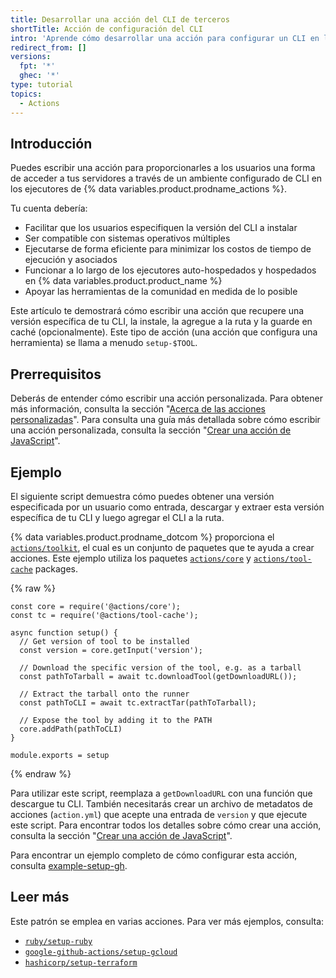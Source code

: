 ```yaml
---
title: Desarrollar una acción del CLI de terceros
shortTitle: Acción de configuración del CLI
intro: 'Aprende cómo desarrollar una acción para configurar un CLI en los ejecutores de {% data variables.product.prodname_actions %}.'
redirect_from: []
versions:
  fpt: '*'
  ghec: '*'
type: tutorial
topics:
  - Actions
---
```


## Introducción

Puedes escribir una acción para proporcionarles a los usuarios una forma de acceder a tus servidores a través de un ambiente configurado de CLI en los ejecutores de {% data variables.product.prodname_actions %}.

Tu cuenta debería:

- Facilitar que los usuarios especifiquen la versión del CLI a instalar
- Ser compatible con sistemas operativos múltiples
- Ejecutarse de forma eficiente para minimizar los costos de tiempo de ejecución y asociados
- Funcionar a lo largo de los ejecutores auto-hospedados y hospedados en {% data variables.product.product_name %}
- Apoyar las herramientas de la comunidad en medida de lo posible

Este artículo te demostrará cómo escribir una acción que recupere una versión específica de tu CLI, la instale, la agregue a la ruta y la guarde en caché (opcionalmente). Este tipo de acción (una acción que configura una herramienta) se llama a menudo `setup-$TOOL`.

## Prerrequisitos

Deberás de entender cómo escribir una acción personalizada. Para obtener más información, consulta la sección "[Acerca de las acciones personalizadas](/actions/creating-actions/about-custom-actions)". Para consulta una guía más detallada sobre cómo escribir una acción personalizada, consulta la sección "[Crear una acción de JavaScript](/actions/creating-actions/creating-a-javascript-action)".

## Ejemplo

El siguiente script demuestra cómo puedes obtener una versión especificada por un usuario como entrada, descargar y extraer esta versión específica de tu CLI y luego agregar el CLI a la ruta.

{% data variables.product.prodname_dotcom %} proporciona el [`actions/toolkit`](https://github.com/actions/toolkit), el cual es un conjunto de paquetes que te ayuda a crear acciones. Este ejemplo utiliza los paquetes [`actions/core`](https://github.com/actions/toolkit/tree/main/packages/core) y [`actions/tool-cache`](https://github.com/actions/toolkit/tree/main/packages/tool-cache) packages.

{% raw %}
```javascript{:copy}
const core = require('@actions/core');
const tc = require('@actions/tool-cache');

async function setup() {
  // Get version of tool to be installed
  const version = core.getInput('version');

  // Download the specific version of the tool, e.g. as a tarball
  const pathToTarball = await tc.downloadTool(getDownloadURL());

  // Extract the tarball onto the runner
  const pathToCLI = await tc.extractTar(pathToTarball);

  // Expose the tool by adding it to the PATH
  core.addPath(pathToCLI)
}

module.exports = setup
```
{% endraw %}

Para utilizar este script, reemplaza a `getDownloadURL` con una función que descargue tu CLI. También necesitarás crear un archivo de metadatos de acciones (`action.yml`) que acepte una entrada de `version` y que ejecute este script. Para encontrar todos los detalles sobre cómo crear una acción, consulta la sección "[Crear una acción de JavaScript](/actions/creating-actions/creating-a-javascript-action)".

Para encontrar un ejemplo completo de cómo configurar esta acción, consulta [example-setup-gh](https://github.com/github-developer/example-setup-gh).

## Leer más

Este patrón se emplea en varias acciones. Para ver más ejemplos, consulta:

* [`ruby/setup-ruby`](https://github.com/ruby/setup-ruby)
* [`google-github-actions/setup-gcloud`](https://github.com/google-github-actions/setup-gcloud)
* [`hashicorp/setup-terraform`](https://github.com/hashicorp/setup-terraform)

